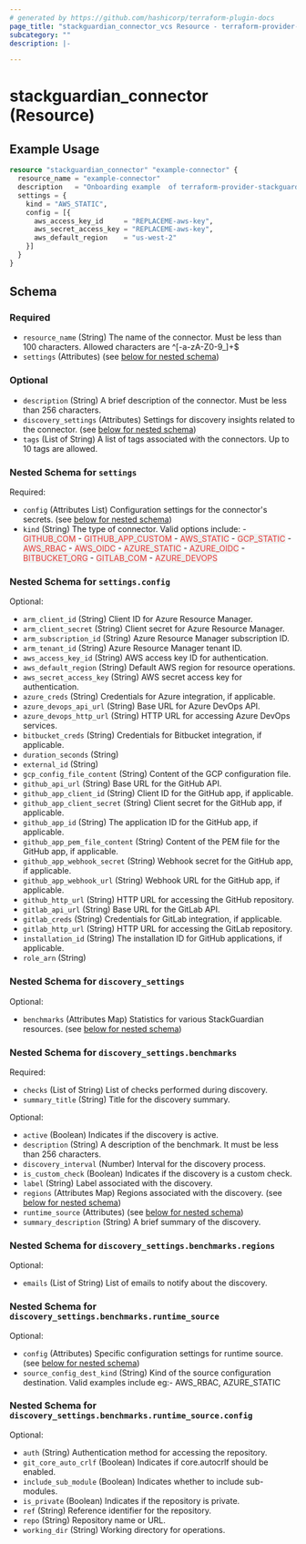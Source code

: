 ```yaml
---
# generated by https://github.com/hashicorp/terraform-plugin-docs
page_title: "stackguardian_connector_vcs Resource - terraform-provider-stackguardian"
subcategory: ""
description: |-

---
```


# stackguardian_connector (Resource)

## Example Usage

```terraform
resource "stackguardian_connector" "example-connector" {
  resource_name = "example-connector"
  description   = "Onboarding example  of terraform-provider-stackguardian for ConnectorCloud"
  settings = {
    kind = "AWS_STATIC",
    config = [{
      aws_access_key_id     = "REPLACEME-aws-key",
      aws_secret_access_key = "REPLACEME-aws-key",
      aws_default_region    = "us-west-2"
    }]
  }
}
```

<!-- schema generated by tfplugindocs -->
## Schema

### Required

- `resource_name` (String) The name of the connector. Must be less than 100 characters. Allowed characters are ^[-a-zA-Z0-9_]+$
- `settings` (Attributes) (see [below for nested schema](#nestedatt--settings))

### Optional

- `description` (String) A brief description of the connector. Must be less than 256 characters.
- `discovery_settings` (Attributes) Settings for discovery insights related to the connector. (see [below for nested schema](#nestedatt--discovery_settings))
- `tags` (List of String) A list of tags associated with the connectors. Up to 10 tags are allowed.

<a id="nestedatt--settings"></a>
### Nested Schema for `settings`

Required:

- `config` (Attributes List) Configuration settings for the connector's secrets. (see [below for nested schema](#nestedatt--settings--config))
- `kind` (String) The type of connector. Valid options include:
							- <span style="background-color: #eff0f0; color: #e53835;">GITHUB_COM</span>
							- <span style="background-color: #eff0f0; color: #e53835;">GITHUB_APP_CUSTOM</span>
							- <span style="background-color: #eff0f0; color: #e53835;">AWS_STATIC</span>
							- <span style="background-color: #eff0f0; color: #e53835;">GCP_STATIC</span>
							- <span style="background-color: #eff0f0; color: #e53835;">AWS_RBAC</span>
							- <span style="background-color: #eff0f0; color: #e53835;">AWS_OIDC</span>
							- <span style="background-color: #eff0f0; color: #e53835;">AZURE_STATIC</span>
							- <span style="background-color: #eff0f0; color: #e53835;">AZURE_OIDC</span>
							- <span style="background-color: #eff0f0; color: #e53835;">BITBUCKET_ORG</span>
							- <span style="background-color: #eff0f0; color: #e53835;">GITLAB_COM</span>
							- <span style="background-color: #eff0f0; color: #e53835;">AZURE_DEVOPS</span>

<a id="nestedatt--settings--config"></a>
### Nested Schema for `settings.config`

Optional:

- `arm_client_id` (String) Client ID for Azure Resource Manager.
- `arm_client_secret` (String) Client secret for Azure Resource Manager.
- `arm_subscription_id` (String) Azure Resource Manager subscription ID.
- `arm_tenant_id` (String) Azure Resource Manager tenant ID.
- `aws_access_key_id` (String) AWS access key ID for authentication.
- `aws_default_region` (String) Default AWS region for resource operations.
- `aws_secret_access_key` (String) AWS secret access key for authentication.
- `azure_creds` (String) Credentials for Azure integration, if applicable.
- `azure_devops_api_url` (String) Base URL for Azure DevOps API.
- `azure_devops_http_url` (String) HTTP URL for accessing Azure DevOps services.
- `bitbucket_creds` (String) Credentials for Bitbucket integration, if applicable.
- `duration_seconds` (String)
- `external_id` (String)
- `gcp_config_file_content` (String) Content of the GCP configuration file.
- `github_api_url` (String) Base URL for the GitHub API.
- `github_app_client_id` (String) Client ID for the GitHub app, if applicable.
- `github_app_client_secret` (String) Client secret for the GitHub app, if applicable.
- `github_app_id` (String) The application ID for the GitHub app, if applicable.
- `github_app_pem_file_content` (String) Content of the PEM file for the GitHub app, if applicable.
- `github_app_webhook_secret` (String) Webhook secret for the GitHub app, if applicable.
- `github_app_webhook_url` (String) Webhook URL for the GitHub app, if applicable.
- `github_http_url` (String) HTTP URL for accessing the GitHub repository.
- `gitlab_api_url` (String) Base URL for the GitLab API.
- `gitlab_creds` (String) Credentials for GitLab integration, if applicable.
- `gitlab_http_url` (String) HTTP URL for accessing the GitLab repository.
- `installation_id` (String) The installation ID for GitHub applications, if applicable.
- `role_arn` (String)



<a id="nestedatt--discovery_settings"></a>
### Nested Schema for `discovery_settings`

Optional:

- `benchmarks` (Attributes Map) Statistics for various StackGuardian resources. (see [below for nested schema](#nestedatt--discovery_settings--benchmarks))

<a id="nestedatt--discovery_settings--benchmarks"></a>
### Nested Schema for `discovery_settings.benchmarks`

Required:

- `checks` (List of String) List of checks performed during discovery.
- `summary_title` (String) Title for the discovery summary.

Optional:

- `active` (Boolean) Indicates if the discovery is active.
- `description` (String) A description of the benchmark. It must be less than 256 characters.
- `discovery_interval` (Number) Interval for the discovery process.
- `is_custom_check` (Boolean) Indicates if the discovery is a custom check.
- `label` (String) Label associated with the discovery.
- `regions` (Attributes Map) Regions associated with the discovery. (see [below for nested schema](#nestedatt--discovery_settings--benchmarks--regions))
- `runtime_source` (Attributes) (see [below for nested schema](#nestedatt--discovery_settings--benchmarks--runtime_source))
- `summary_description` (String) A brief summary of the discovery.

<a id="nestedatt--discovery_settings--benchmarks--regions"></a>
### Nested Schema for `discovery_settings.benchmarks.regions`

Optional:

- `emails` (List of String) List of emails to notify about the discovery.


<a id="nestedatt--discovery_settings--benchmarks--runtime_source"></a>
### Nested Schema for `discovery_settings.benchmarks.runtime_source`

Optional:

- `config` (Attributes) Specific configuration settings for runtime source. (see [below for nested schema](#nestedatt--discovery_settings--benchmarks--runtime_source--config))
- `source_config_dest_kind` (String) Kind of the source configuration destination. Valid examples include eg:- AWS_RBAC, AZURE_STATIC

<a id="nestedatt--discovery_settings--benchmarks--runtime_source--config"></a>
### Nested Schema for `discovery_settings.benchmarks.runtime_source.config`

Optional:

- `auth` (String) Authentication method for accessing the repository.
- `git_core_auto_crlf` (Boolean) Indicates if core.autocrlf should be enabled.
- `include_sub_module` (Boolean) Indicates whether to include sub-modules.
- `is_private` (Boolean) Indicates if the repository is private.
- `ref` (String) Reference identifier for the repository.
- `repo` (String) Repository name or URL.
- `working_dir` (String) Working directory for operations.






